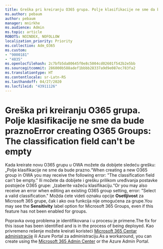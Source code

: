```yaml
---
title: Greška pri kreiranju O365 grupa. Polje klasifikacije ne sme da bude prazno
ms.author: pebaum
author: pebaum
manager: mnirkhe
ms.audience: Admin
ms.topic: article
ROBOTS: NOINDEX, NOFOLLOW
localization_priority: Priority
ms.collection: Adm_O365
ms.custom:
- "9000181"
- "4835"
ms.openlocfilehash: 2c7bfb5da80645f0e8c5004cd02601f542b2e5bb
ms.sourcegitcommit: 286000b588adef1bbbb28337a9d9e087ec783fa2
ms.translationtype: HT
ms.contentlocale: sr-Latn-RS
ms.lasthandoff: 04/27/2020
ms.locfileid: "43911126"
---
```

# <a name="error-creating-o365-groups-the-classification-field-cant-be-empty"></a><span data-ttu-id="df497-102">Greška pri kreiranju O365 grupa. Polje klasifikacije ne sme da bude prazno</span><span class="sxs-lookup"><span data-stu-id="df497-102">Error creating O365 Groups: The classification field can't be empty</span></span>

<span data-ttu-id="df497-103">Kada kreirate novu O365 grupu u OWA možete da dobijete sledeću grešku: „Polje klasifikacije ne sme da bude prazno.“</span><span class="sxs-lookup"><span data-stu-id="df497-103">When creating a new O365 group in OWA you may receive the following error: "The classification field can't be empty."</span></span>  <span data-ttu-id="df497-104">Ili možete da dobijete i grešku prilikom uređivanja postavke postojeće O365 grupe: „Izaberite važeću klasifikaciju.“</span><span class="sxs-lookup"><span data-stu-id="df497-104">Or you may also receive an error when editing an existing O365 group setting, error: "Select a valid classification."</span></span>   <span data-ttu-id="df497-105">Možda ćete videti oznaku opcije **Osetljivost** za Microsoft 365 grupe, čak i ako ova funkcija nije omogućena za grupe.</span><span class="sxs-lookup"><span data-stu-id="df497-105">You may see the **Sensitivity** label option for Microsoft 365 Groups, even if this feature has not been enabled for groups.</span></span>

<span data-ttu-id="df497-106">Popravka ovog problema je identifikovana i u procesu je primene.</span><span class="sxs-lookup"><span data-stu-id="df497-106">The fix for this issue has been identified and is in the process of being deployed.</span></span>  <span data-ttu-id="df497-107">Kao privremeno rešenje možete kreirati koristeći [Microsoft 365 Centar administracije](https://docs.microsoft.com/microsoft-365/admin/create-groups/create-groups?view=o365-worldwide) ili Azure Portal za administraciju.</span><span class="sxs-lookup"><span data-stu-id="df497-107">As a workaround, you can create using the [Microsoft 365 Admin Center](https://docs.microsoft.com/microsoft-365/admin/create-groups/create-groups?view=o365-worldwide) or the Azure Admin Portal.</span></span>
